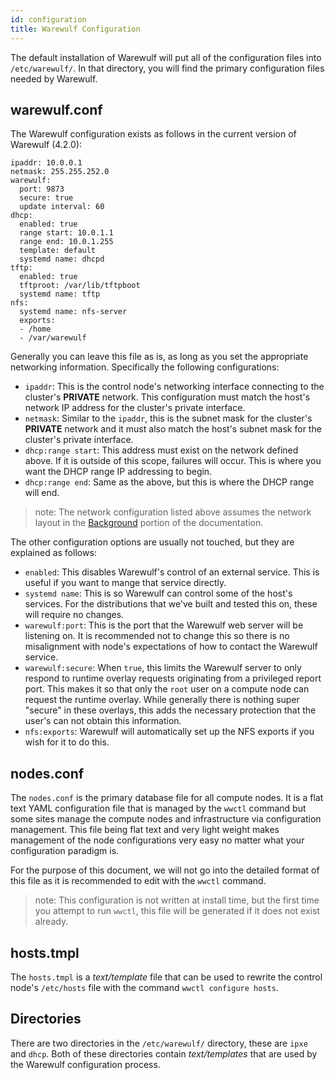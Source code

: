 ```yaml
---
id: configuration
title: Warewulf Configuration
---
```


The default installation of Warewulf will put all of the configuration files into `/etc/warewulf/`. In that directory, you will find the primary configuration files needed by Warewulf.

## warewulf.conf

The Warewulf configuration exists as follows in the current version of Warewulf (4.2.0):

```
ipaddr: 10.0.0.1
netmask: 255.255.252.0
warewulf:
  port: 9873
  secure: true
  update interval: 60
dhcp:
  enabled: true
  range start: 10.0.1.1
  range end: 10.0.1.255
  template: default
  systemd name: dhcpd
tftp:
  enabled: true
  tftproot: /var/lib/tftpboot
  systemd name: tftp
nfs:
  systemd name: nfs-server
  exports:
  - /home
  - /var/warewulf
```

Generally you can leave this file as is, as long as you set the appropriate networking information. Specifically the following configurations:

- `ipaddr`: This is the control node's networking interface connecting to the cluster's **PRIVATE** network. This configuration must match the host's network IP address for the cluster's private interface.
- `netmask`: Similar to the `ipaddr`, this is the subnet mask for the cluster's **PRIVATE** network and it must also match the host's subnet mask for the cluster's private interface.
- `dhcp:range start`: This address must exist on the network defined above. If it is outside of this scope, failures will occur. This is where you want the DHCP range IP addressing to begin.
- `dhcp:range end`: Same as the above, but this is where the DHCP range will end.

> note: The network configuration listed above assumes the network layout in the [Background](background.md) portion of the documentation.

The other configuration options are usually not touched, but they are explained as follows:

- `enabled`: This disables Warewulf's control of an external service. This is useful if you want to mange that service directly.
- `systemd name`: This is so Warewulf can control some of the host's services. For the distributions that we've built and tested this on, these will require no changes.
- `warewulf:port`: This is the port that the Warewulf web server will be listening on. It is recommended not to change this so there is no misalignment with node's expectations of how to contact the Warewulf service.
- `warewulf:secure`: When `true`, this limits the Warewulf server to only respond to runtime overlay requests originating from a privileged report port. This makes it so that only the `root` user on a compute node can request the runtime overlay. While generally there is nothing super "secure" in these overlays, this adds the necessary protection that the user's can not obtain this information.
- `nfs:exports`: Warewulf will automatically set up the NFS exports if you wish for it to do this. 

## nodes.conf

The `nodes.conf` is the primary database file for all compute nodes. It is a flat text YAML configuration file that is managed by the `wwctl` command but some sites manage the compute nodes and infrastructure via configuration management. This file being flat text and very light weight makes management of the node configurations very easy no matter what your configuration paradigm is.

For the purpose of this document, we will not go into the detailed format of this file as it is recommended to edit with the `wwctl` command.

> note: This configuration is not written at install time, but the first time you attempt to run `wwctl`, this file will be generated if it does not exist already.

## hosts.tmpl

The `hosts.tmpl` is a _text/template_ file that can be used to rewrite the control node's `/etc/hosts` file with the command `wwctl configure hosts`.

## Directories

There are two directories in the `/etc/warewulf/` directory, these are `ipxe` and `dhcp`. Both of these directories contain _text/templates_ that are used by the Warewulf configuration process.
